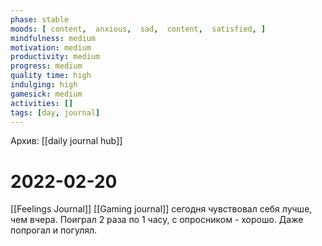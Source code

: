 ```yaml
---
phase: stable
moods: [ content,  anxious,  sad,  content,  satisfied, ]
mindfulness: medium
motivation: medium
productivity: medium
progress: medium
quality time: high
indulging: high
gamesick: medium
activities: []
tags: [day, journal]
---
```

Архив: [[daily journal hub]]
# 2022-02-20
[[Feelings Journal]] [[Gaming journal]] сегодня чувствовал себя лучше, чем вчера. Поиграл 2 раза по 1 часу, с опросником - хорошо.
Даже попрогал и погулял.